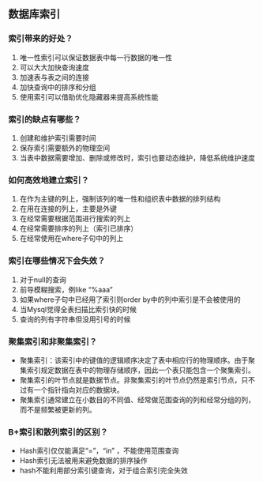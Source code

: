 ## 数据库索引

### 索引带来的好处？
    
1. 唯一性索引可以保证数据表中每一行数据的唯一性
2. 可以大大加快查询速度
3. 加速表与表之间的连接
4. 加快查询中的排序和分组
5. 使用索引可以借助优化隐藏器来提高系统性能

### 索引的缺点有哪些？

1. 创建和维护索引需要时间
2. 保存索引需要额外的物理空间
3. 当表中数据需要增加、删除或修改时，索引也要动态维护，降低系统维护速度

### 如何高效地建立索引？

1. 在作为主键的列上，强制该列的唯一性和组织表中数据的排列结构
2. 在用在连接的列上，主要是外键
3. 在经常需要根据范围进行搜索的列上
4. 在经常需要排序的列上（索引已排序）
5. 在经常使用在where子句中的列上

### 索引在哪些情况下会失效？
    
1. 对于null的查询
2. 前导模糊搜索，例like “%aaa” 
3. 如果where子句中已经用了索引则order by中的列中索引是不会被使用的
4. 当Mysql觉得全表扫描比索引快的时候
5. 查询的列有字符串但没用引号的时候

### 聚集索引和非聚集索引？
- 聚集索引：该索引中的键值的逻辑顺序决定了表中相应行的物理顺序。由于聚集索引规定数据在表中的物理存储顺序，因此一个表只能包含一个聚集索引。
- 聚集索引的叶节点就是数据节点。非聚集索引的叶节点仍然是索引节点，只不过有一个指针指向对应的数据块。
- 聚集索引通常建立在小数目的不同值、经常做范围查询的列和经常分组的列，而不是频繁被更新的列。

### B+索引和散列索引的区别？
- Hash索引仅仅能满足“=”，“in” ，不能使用范围查询
- Hash索引无法被用来避免数据的排序操作
- hash不能利用部分索引键查询，对于组合索引完全失效